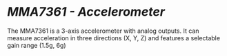 # _MMA7361 - Accelerometer_

The MMA7361 is a 3-axis accelerometer with analog outputs. It can measure acceleration in three directions (X, Y, Z) and features a selectable gain range (1.5g, 6g)